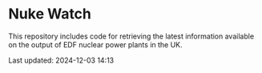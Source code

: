 # Nuke Watch

This repository includes code for retrieving the latest information available on the output of EDF nuclear power plants in the UK.

Last updated: 2024-12-03 14:13